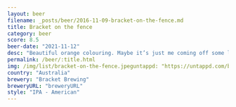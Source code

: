 ```yaml
---
layout: beer
filename: _posts/beer/2016-11-09-bracket-on-the-fence.md
title: Bracket on the fence
category: beer
score: 8.5
beer-date: "2021-11-12"
desc: "Beautiful orange colouring. Maybe it’s just me coming off some light beers previously, but this is great"
permalink: /beer/:title.html
img: /img/list/bracket-on-the-fence.jpeguntappd: "https://untappd.com/b/bracket-brewing-on-the-fence/4506092"
country: "Australia"
brewery: "Bracket Brewing"
breweryURL: "breweryURL"
style: "IPA - American"
---
```

